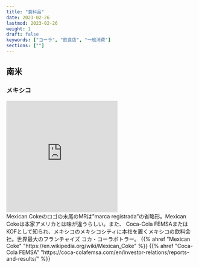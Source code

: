 ```yaml
---
title: "食料品"
date: 2023-02-26
lastmod: 2023-02-26
weight: 1
draft: false
keywords: ["コーラ", "飲食店", "一般消費"]
sections: [""]
---
```


## 南米
### メキシコ

<div class="googlemap-if">
<iframe src="https://www.google.com/maps/embed?pb=!4v1677590662224!6m8!1m7!1soOw-ms97E42K-OYYWvcglA!2m2!1d19.41771037263682!2d-99.1310003470417!3f16.406711929618382!4f3.4760229556364237!5f3.325193203789971" width="295" height="295" style="border:0;" allowfullscreen="" loading="lazy" referrerpolicy="no-referrer-when-downgrade"></iframe>

<div class="description">
Mexican Cokeのロゴの末尾のMRは”marca registrada”の省略形。Mexican Cokeは本家アメリカとは味が違うらしい。また、 Coca-Cola FEMSAまたはKOFとして知られ、メキシコのメキシコシティに本社を置くメキシコの飲料会社。世界最大のフランチャイズ コカ・コーラボトラー。
{{% ahref "Mexican Coke" "https://en.wikipedia.org/wiki/Mexican_Coke" %}}
{{% ahref "Coca-Cola FEMSA" "https://coca-colafemsa.com/en/investor-relations/reports-and-results/" %}}
</div>
</div>
